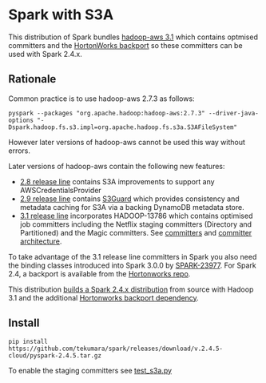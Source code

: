 # Spark with S3A

This distribution of Spark bundles [hadoop-aws 3.1](https://hadoop.apache.org/docs/r3.1.0/hadoop-aws/tools/hadoop-aws/index.html) which contains optmised committers
and the [HortonWorks backport](https://github.com/hortonworks-spark/cloud-integration/blob/master/spark-cloud-integration/src/main/site/markdown/index.md) so these committers can be used with Spark 2.4.x.

## Rationale

Common practice is to use hadoop-aws 2.7.3 as follows: 

```
pyspark --packages "org.apache.hadoop:hadoop-aws:2.7.3" --driver-java-options "-Dspark.hadoop.fs.s3.impl=org.apache.hadoop.fs.s3a.S3AFileSystem"
```
However later versions of hadoop-aws cannot be used this way without errors. 

Later versions of hadoop-aws contain the following new features:
* [2.8 release line](http://hadoop.apache.org/docs/r2.8.0/index.html) contains S3A improvements to 
support any AWSCredentialsProvider
* [2.9 release line](http://hadoop.apache.org/docs/r2.9.0/index.html) contains 
[S3Guard](http://hadoop.apache.org/docs/r2.9.0/hadoop-aws/tools/hadoop-aws/s3guard.html) which provides 
consistency and metadata caching for S3A via a backing DynamoDB metadata store.
* [3.1 release line](http://hadoop.apache.org/docs/r3.1.0/index.html) incorporates HADOOP-13786 which 
contains optimised job committers including the Netflix staging committers (Directory and Partitioned) 
and the Magic committers. See 
[committers](https://github.com/apache/hadoop/blob/branch-3.1/hadoop-tools/hadoop-aws/src/site/markdown/tools/hadoop-aws/committers.md) and [committer architecture](https://github.com/apache/hadoop/blob/trunk/hadoop-tools/hadoop-aws/src/site/markdown/tools/hadoop-aws/committer_architecture.md).

To take advantage of the 3.1 release line committers in Spark you also need the binding classes introduced into
Spark 3.0.0 by [SPARK-23977](https://issues.apache.org/jira/browse/SPARK-23977). For Spark 2.4, a backport is
available from the [Hortonworks repo](https://mvnrepository.com/artifact/org.apache.spark/spark-hadoop-cloud_2.11/2.3.2.3.1.0.6-1).

This distribution [builds a Spark 2.4.x distribution](https://github.com/tekumara/spark/blob/dee3073ab93afa8b5807c09f852a415d7ec7bb4c/.github/workflows/spark-cloud.yml#L60) from source 
with Hadoop 3.1 and the additional [Hortonworks backport dependency](https://github.com/tekumara/spark/blob/dee3073ab93afa8b5807c09f852a415d7ec7bb4c/hadoop-cloud/pom.xml#L248).

## Install

```
pip install https://github.com/tekumara/spark/releases/download/v.2.4.5-cloud/pyspark-2.4.5.tar.gz
```

To enable the staging committers see [test_s3a.py](https://github.com/tekumara/spark/blob/spark-cloud/python/test_dist/test_s3a.py#L43)
